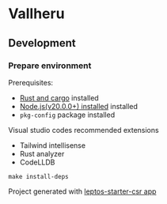 # Vallheru

## Development

### Prepare environment

Prerequisites:

- [Rust and cargo](https://www.rust-lang.org/learn/get-started) installed
- [Node.js(v20.0.0+) installed](https://nodejs.org/en/download) installed
- `pkg-config` package installed

Visual studio codes recommended extensions

- Tailwind intellisense
- Rust analyzer
- CodeLLDB

```shell
make install-deps
```

Project generated with [leptos-starter-csr app](https://github.com/leptos-community/start-csr)
